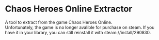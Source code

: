 # Chaos Heroes Online Extractor
A tool to extract from the game Chaos Heroes Online.</br>
Unfortunately, the game is no longer avalible for purchase on steam. If you have it in your library, you can still reinstall it with steam://install/290830.
